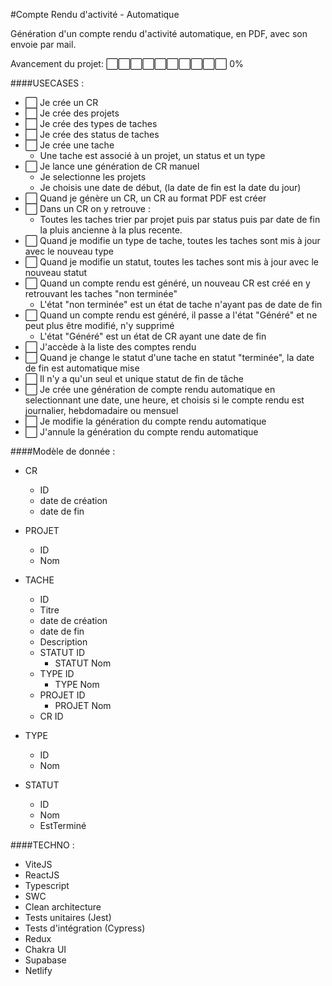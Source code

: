 #Compte Rendu d'activité - Automatique

Génération d'un compte rendu d'activité automatique, en PDF, avec son envoie par mail.

Avancement du projet: ⬜️⬜️⬜️⬜️⬜️⬜️⬜️⬜️⬜️⬜️ 0%

####USECASES :
- ⬜️ Je crée un CR
- ⬜️ Je crée des projets
- ⬜️ Je crée des types de taches
- ⬜️ Je crée des status de taches
- ⬜️ Je crée une tache
  - Une tache est associé à un projet, un status et un type
- ⬜️ Je lance une génération de CR manuel
  - Je selectionne les projets
  - Je choisis une date de début, (la date de fin est la date du jour)
- ⬜️ Quand je génère un CR, un CR au format PDF est créer
- ⬜️ Dans un CR on y retrouve :
  - Toutes les taches trier par projet puis par status puis par date de fin la pluis ancienne à la plus recente.
- ⬜️ Quand je modifie un type de tache, toutes les taches sont mis à jour avec le nouveau type
- ⬜️ Quand je modifie un statut, toutes les taches sont mis à jour avec le nouveau statut
- ⬜️ Quand un compte rendu est généré, un nouveau CR est créé en y retrouvant les taches "non terminée"
  - L'état "non terminée" est un état de tache n'ayant pas de date de fin
- ⬜️ Quand un compte rendu est généré, il passe a l'état "Généré" et ne peut plus être modifié, n'y supprimé
  - L'état "Généré" est un état de CR ayant une date de fin
- ⬜️ J'accède à la liste des comptes rendu
- ⬜️ Quand je change le statut d'une tache en statut "terminée", la date de fin est automatique mise
- ⬜️ Il n'y a qu'un seul et unique statut de fin de tâche
- ⬜️ Je crée une génération de compte rendu automatique en selectionnant une date, une heure, et choisis si le compte rendu est journalier, hebdomadaire ou mensuel
- ⬜️ Je modifie la génération du compte rendu automatique
- ⬜️ J'annule la génération du compte rendu automatique

####Modèle de donnée :
- CR
  - ID
  - date de création
  - date de fin

- PROJET
  - ID
  - Nom

- TACHE
  - ID
  - Titre
  - date de création
  - date de fin
  - Description
  - STATUT ID
    - STATUT Nom
  - TYPE ID
    - TYPE Nom
  - PROJET ID
    - PROJET Nom
  - CR ID

- TYPE
  - ID
  - Nom

- STATUT
  - ID
  - Nom
  - EstTerminé

####TECHNO :
- ViteJS
- ReactJS
- Typescript
- SWC
- Clean architecture
- Tests unitaires (Jest)
- Tests d'intégration (Cypress)
- Redux
- Chakra UI
- Supabase
- Netlify